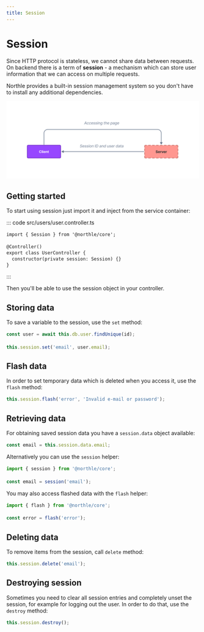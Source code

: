 ```yaml
---
title: Session
---
```


# Session

Since HTTP protocol is stateless, we cannot share data between requests. On backend there is a term of **session** - a mechanism which can store user information that we can access on multiple requests.

Northle provides a built-in session management system so you don't have to install any additional dependencies.

![Session Scheme](./assets/session.png)

## Getting started

To start using session just import it and inject from the service container:

::: code src/users/user.controller.ts
```ts{1,5}
import { Session } from '@northle/core';

@Controller()
export class UserController {
  constructor(private session: Session) {}
}
```
:::

Then you'll be able to use the session object in your controller.

## Storing data

To save a variable to the session, use the `set` method:

```ts
const user = await this.db.user.findUnique(id);

this.session.set('email', user.email);
```

## Flash data

In order to set temporary data which is deleted when you access it, use the `flash` method:

```ts
this.session.flash('error', 'Invalid e-mail or password');
```

## Retrieving data

For obtaining saved session data you have a `session.data` object available:

```ts
const email = this.session.data.email;
```

Alternatively you can use the `session` helper:

```ts
import { session } from '@northle/core';

const email = session('email');
```

You may also access flashed data with the `flash` helper:

```ts
import { flash } from '@northle/core';

const error = flash('error');
```

## Deleting data

To remove items from the session, call `delete` method:

```ts
this.session.delete('email');
```

## Destroying session

Sometimes you need to clear all session entries and completely unset the session, for example for logging out the user. In order to do that, use the `destroy` method:

```ts
this.session.destroy();
```
